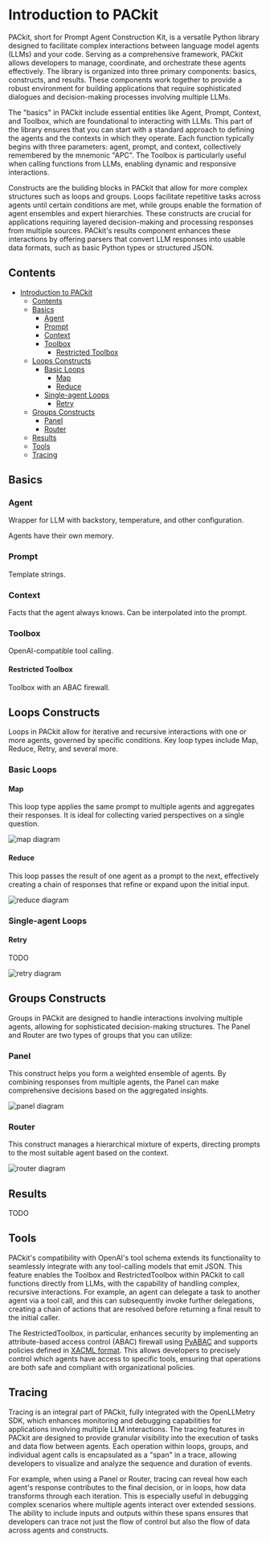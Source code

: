 # Introduction to PACkit

PACkit, short for Prompt Agent Construction Kit, is a versatile Python library designed to facilitate complex
interactions between language model agents (LLMs) and your code. Serving as a comprehensive framework, PACkit allows
developers to manage, coordinate, and orchestrate these agents effectively. The library is organized into three primary
components: basics, constructs, and results. These components work together to provide a robust environment for building
applications that require sophisticated dialogues and decision-making processes involving multiple LLMs.

The "basics" in PACkit include essential entities like Agent, Prompt, Context, and Toolbox, which are foundational to
interacting with LLMs. This part of the library ensures that you can start with a standard approach to defining the
agents and the contexts in which they operate. Each function typically begins with three parameters: agent, prompt, and
context, collectively remembered by the mnemonic "APC". The Toolbox is particularly useful when calling functions from
LLMs, enabling dynamic and responsive interactions.

Constructs are the building blocks in PACkit that allow for more complex structures such as loops and groups. Loops
facilitate repetitive tasks across agents until certain conditions are met, while groups enable the formation of agent
ensembles and expert hierarchies. These constructs are crucial for applications requiring layered decision-making and
processing responses from multiple sources. PACkit's results component enhances these interactions by offering parsers
that convert LLM responses into usable data formats, such as basic Python types or structured JSON.

## Contents

- [Introduction to PACkit](#introduction-to-packit)
  - [Contents](#contents)
  - [Basics](#basics)
    - [Agent](#agent)
    - [Prompt](#prompt)
    - [Context](#context)
    - [Toolbox](#toolbox)
      - [Restricted Toolbox](#restricted-toolbox)
  - [Loops Constructs](#loops-constructs)
    - [Basic Loops](#basic-loops)
      - [Map](#map)
      - [Reduce](#reduce)
    - [Single-agent Loops](#single-agent-loops)
      - [Retry](#retry)
  - [Groups Constructs](#groups-constructs)
    - [Panel](#panel)
    - [Router](#router)
  - [Results](#results)
  - [Tools](#tools)
  - [Tracing](#tracing)

## Basics

### Agent

Wrapper for LLM with backstory, temperature, and other configuration.

Agents have their own memory.

### Prompt

Template strings.

### Context

Facts that the agent always knows. Can be interpolated into the prompt.

### Toolbox

OpenAI-compatible tool calling.

#### Restricted Toolbox

Toolbox with an ABAC firewall.

## Loops Constructs

Loops in PACkit allow for iterative and recursive interactions with one or more agents, governed by specific conditions.
Key loop types include Map, Reduce, Retry, and several more.

### Basic Loops

#### Map

This loop type applies the same prompt to multiple agents and aggregates their responses. It is ideal for collecting
varied perspectives on a single question.

![map diagram](./packit-map.png)

#### Reduce

This loop passes the result of one agent as a prompt to the next, effectively creating a chain of responses that refine
or expand upon the initial input.

![reduce diagram](./packit-reduce.png)

### Single-agent Loops

#### Retry

TODO

![retry diagram](./packit-retry.png)

## Groups Constructs

Groups in PACkit are designed to handle interactions involving multiple agents, allowing for sophisticated
decision-making structures. The Panel and Router are two types of groups that you can utilize:

### Panel

This construct helps you form a weighted ensemble of agents. By combining responses from multiple agents, the Panel can
make comprehensive decisions based on the aggregated insights.

![panel diagram](./packit-panel.png)

### Router

This construct manages a hierarchical mixture of experts, directing prompts to the most suitable agent based on the
context.

![router diagram](./packit-router.png)

## Results

TODO

## Tools

PACkit's compatibility with OpenAI's tool schema extends its functionality to seamlessly integrate with any tool-calling
models that emit JSON. This feature enables the Toolbox and RestrictedToolbox within PACkit to call functions directly
from LLMs, with the capability of handling complex, recursive interactions. For example, an agent can delegate a task to
another agent via a tool call, and this can subsequently invoke further delegations, creating a chain of actions that
are resolved before returning a final result to the initial caller.

The RestrictedToolbox, in particular, enhances security by implementing an attribute-based access control (ABAC)
firewall using [PyABAC](https://py-abac.readthedocs.io/en/latest/) and supports policies defined in [XACML
format](https://en.wikipedia.org/wiki/XACML). This allows developers to precisely control which agents have access to
specific tools, ensuring that operations are both safe and compliant with organizational policies.

## Tracing

Tracing is an integral part of PACkit, fully integrated with the OpenLLMetry SDK, which enhances monitoring and
debugging capabilities for applications involving multiple LLM interactions. The tracing features in PACkit are designed
to provide granular visibility into the execution of tasks and data flow between agents. Each operation within loops,
groups, and individual agent calls is encapsulated as a "span" in a trace, allowing developers to visualize and analyze
the sequence and duration of events.

For example, when using a Panel or Router, tracing can reveal how each agent's response contributes to the final
decision, or in loops, how data transforms through each iteration. This is especially useful in debugging complex
scenarios where multiple agents interact over extended sessions. The ability to include inputs and outputs within these
spans ensures that developers can trace not just the flow of control but also the flow of data across agents and
constructs.
